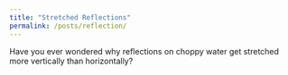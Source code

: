 ```yaml
---
title: "Stretched Reflections"
permalink: /posts/reflection/
---
```


Have you ever wondered why reflections on choppy water get stretched more vertically than horizontally?
